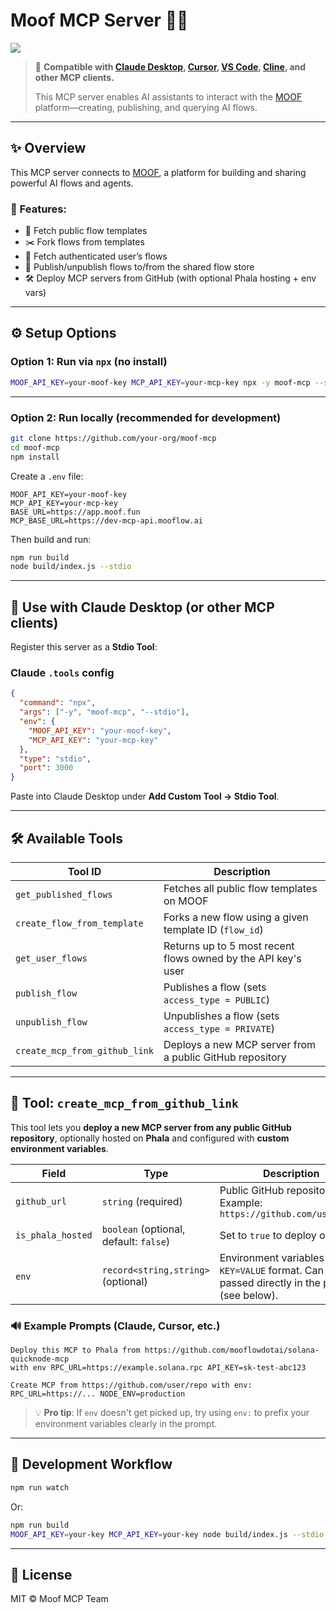 # Moof MCP Server 🧐🚀
[![](https://cloud.phala.network/deploy-button.svg)](https://cloud.phala.network/templates/moof-mcp)
> 🔌 **Compatible with [Claude Desktop](https://claude.ai/desktop), [Cursor](https://cursor.sh), [VS Code](https://code.visualstudio.com/), [Cline](https://github.com/cline/cline), and other MCP clients.**
>
> This MCP server enables AI assistants to interact with the [MOOF](https://app.moof.fun) platform—creating, publishing, and querying AI flows.

---

## ✨ Overview

This MCP server connects to [MOOF](https://app.moof.fun), a platform for building and sharing powerful AI flows and agents.

### 🔧 Features:

- 📜 Fetch public flow templates
- ✂️ Fork flows from templates
- 👤 Fetch authenticated user’s flows
- 🚀 Publish/unpublish flows to/from the shared flow store
- 🛠️ Deploy MCP servers from GitHub (with optional Phala hosting + env vars)

---

## ⚙️ Setup Options

### Option 1: Run via `npx` (no install)

```bash
MOOF_API_KEY=your-moof-key MCP_API_KEY=your-mcp-key npx -y moof-mcp --stdio
```

---

### Option 2: Run locally (recommended for development)

```bash
git clone https://github.com/your-org/moof-mcp
cd moof-mcp
npm install
```

Create a `.env` file:

```env
MOOF_API_KEY=your-moof-key
MCP_API_KEY=your-mcp-key
BASE_URL=https://app.moof.fun
MCP_BASE_URL=https://dev-mcp-api.mooflow.ai
```

Then build and run:

```bash
npm run build
node build/index.js --stdio
```

---

## 🧐 Use with Claude Desktop (or other MCP clients)

Register this server as a **Stdio Tool**:

### Claude `.tools` config

```json
{
  "command": "npx",
  "args": ["-y", "moof-mcp", "--stdio"],
  "env": {
    "MOOF_API_KEY": "your-moof-key",
    "MCP_API_KEY": "your-mcp-key"
  },
  "type": "stdio",
  "port": 3000
}
```

Paste into Claude Desktop under **Add Custom Tool → Stdio Tool**.

---

## 🛠️ Available Tools

| Tool ID                       | Description                                                   |
| ----------------------------- | ------------------------------------------------------------- |
| `get_published_flows`         | Fetches all public flow templates on MOOF                     |
| `create_flow_from_template`   | Forks a new flow using a given template ID (`flow_id`)        |
| `get_user_flows`              | Returns up to 5 most recent flows owned by the API key's user |
| `publish_flow`                | Publishes a flow (sets `access_type = PUBLIC`)                |
| `unpublish_flow`              | Unpublishes a flow (sets `access_type = PRIVATE`)             |
| `create_mcp_from_github_link` | Deploys a new MCP server from a public GitHub repository      |

---

## 🧠 Tool: `create_mcp_from_github_link`

This tool lets you **deploy a new MCP server from any public GitHub repository**, optionally hosted on **Phala** and configured with **custom environment variables**.

| Field             | Type                                   | Description                                                                                    |
| ----------------- | -------------------------------------- | ---------------------------------------------------------------------------------------------- |
| `github_url`      | `string` (required)                    | Public GitHub repository URL. Example: `https://github.com/user/repo`                          |
| `is_phala_hosted` | `boolean` (optional, default: `false`) | Set to `true` to deploy on [Phala](https://phala.network/).                                    |
| `env`             | `record<string,string>` (optional)     | Environment variables in `KEY=VALUE` format. Can be passed directly in the prompt (see below). |

### 🔊 Example Prompts (Claude, Cursor, etc.)

```
Deploy this MCP to Phala from https://github.com/mooflowdotai/solana-quicknode-mcp
with env RPC_URL=https://example.solana.rpc API_KEY=sk-test-abc123
```

```
Create MCP from https://github.com/user/repo with env: RPC_URL=https://... NODE_ENV=production
```

> 💡 **Pro tip**: If `env` doesn't get picked up, try using `env:` to prefix your environment variables clearly in the prompt.

---

## 🔪 Development Workflow

```bash
npm run watch
```

Or:

```bash
npm run build
MOOF_API_KEY=your-key MCP_API_KEY=your-key node build/index.js --stdio
```

---

## 📝 License

MIT © Moof MCP Team
